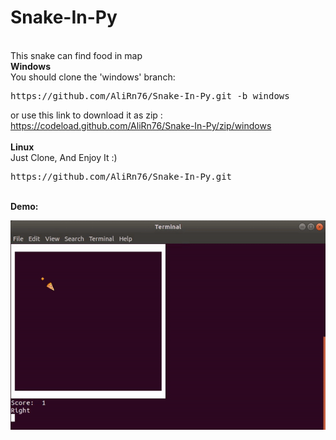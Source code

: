 # Snake-In-Py
  <span>
    <img src="https://img.shields.io/github/license/AliRn76/Snake-In-Py" alt="">
    <img style="margin-right:5" src="https://img.shields.io/github/stars/AliRn76/Snake-In-Py" alt="">
    <img src="https://img.shields.io/github/repo-size/AliRn76/Snake-In-Py" alt="">
    <img src="https://img.shields.io/github/issues/AliRn76/Snake-In-Py" alt="">
  </span>
</br>
This snake can find food in map

</br>
<b>Windows</b>
</br>
  You should clone the 'windows' branch:
  <pre>https://github.com/AliRn76/Snake-In-Py.git -b windows</pre>
  
  or use this link to download it as zip :
  https://codeload.github.com/AliRn76/Snake-In-Py/zip/windows
  </br>
  </br>
<b>Linux</b>
</br>
Just Clone, And Enjoy It :)
<pre>https://github.com/AliRn76/Snake-In-Py.git</pre>
</br>
<b>Demo:</b>

![demo](preview.gif)
